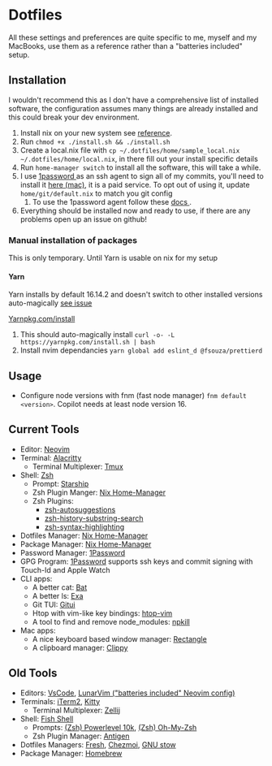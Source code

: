 # Dotfiles

All these settings and preferences are quite specific to me, myself and my MacBooks, use them as a reference rather than a "batteries included" setup.

## Installation

I wouldn't recommend this as I don't have a comprehensive list of installed software, the configuration assumes many things are already installed and this could break your dev environment.

1. Install nix on your new system see [reference](https://gist.github.com/mandrean/65108e0898629e20afe1002d8bf4f223).
2. Run `chmod +x ./install.sh && ./install.sh`
3. Create a local.nix file with `cp ~/.dotfiles/home/sample_local.nix ~/.dotfiles/home/local.nix`, in there fill out your install specific details
4. Run `home-manager switch` to install all the software, this will take a while.
5. I use [ 1password ](https://1password.com/) as an ssh agent to sign all of my commits, you'll need to install it [ here (mac)](https://1password.com/downloads/mac/), it is a paid service. To opt out of using it, update `home/git/default.nix` to match you git config
   1. To use the 1password agent follow these [ docs ](https://developer.1password.com/docs/ssh/git-commit-signing).
6. Everything should be installed now and ready to use, if there are any problems open up an issue on github!

### Manual installation of packages

This is only temporary. Until Yarn is usable on nix for my setup

#### Yarn

Yarn installs by default 16.14.2 and doesn't switch to other installed versions auto-magically [see issue](https://github.com/NixOS/nixpkgs/issues/14563)

[Yarnpkg.com/install](https://classic.yarnpkg.com/lang/en/docs/install/#mac-stable)

1. This should auto-magically install `curl -o- -L https://yarnpkg.com/install.sh | bash`
2. Install nvim dependancies `yarn global add eslint_d @fsouza/prettierd`

## Usage

- Configure node versions with fnm (fast node manager) `fnm default <version>`. Copilot needs at least node version 16.

## Current Tools

- Editor: [Neovim](https://github.com/neovim/neovim)
- Terminal: [Alacritty](https://github.com/alacritty/alacritty#installation)
  - Terminal Multiplexer: [Tmux](https://github.com/tmux/tmux)
- Shell: [Zsh](https://zsh.sourceforge.io/Intro/intro_toc.html)
  - Prompt: [Starship](https://starship.rs/guide/#%F0%9F%9A%80-installation)
  - Zsh Plugin Manger: [Nix Home-Manager](https://github.com/nix-community/home-manager)
  - Zsh Plugins:
    - [zsh-autosuggestions](https://github.com/zsh-users/zsh-autosuggestions)
    - [zsh-history-substring-search](https://github.com/zsh-users/zsh-history-substring-search)
    - [zsh-syntax-highlighting](https://github.com/zsh-users/zsh-syntax-highlighting)
- Dotfiles Manager: [Nix Home-Manager](https://github.com/nix-community/home-manager)
- Package Manager: [Nix Home-Manager](https://github.com/nix-community/home-manager)
- Password Manager: [1Password](https://1password.com/)
- GPG Program: [1Password](https://developer.1password.com/docs/ssh) supports ssh keys and commit signing with Touch-Id and Apple Watch
- CLI apps:
  - A better cat: [Bat](https://github.com/sharkdp/bat)
  - A better ls: [Exa](https://github.com/ogham/exa)
  - Git TUI: [Gitui](https://github.com/extrawurst/gitui#6--installation-top-)
  - Htop with vim-like key bindings: [htop-vim](https://github.com/KoffeinFlummi/htop-vim) 
  - A tool to find and remove node_modules: [npkill](https://github.com/voidcosmos/npkill)
- Mac apps:
  - A nice keyboard based window manager: [Rectangle](https://rectangleapp.com/)
  - A clipboard manager: [Clippy](https://github.com/Clipy/Clipy)

## Old Tools

- Editors: [VsCode](https://github.com/microsoft/vscode), [LunarVim ("batteries included" Neovim config)](https://github.com/lunarvim/lunarvim)
- Terminals: [iTerm2](https://iterm2.com/), [Kitty](https://github.com/kovidgoyal/kitty)
  - Terminal Multiplexer: [Zellij](https://github.com/zellij-org/zellij#how-do-i-install-it)
- Shell: [Fish Shell](https://fishshell.com/)
  - Prompts: [(Zsh) Powerlevel 10k](https://github.com/romkatv/powerlevel10k), [(Zsh) Oh-My-Zsh](https://github.com/ohmyzsh/ohmyzsh)
  - Zsh Plugin Manager: [Antigen](https://github.com/zsh-users/antigen)
- Dotfiles Managers: [Fresh](https://github.com/freshshell/fresh/), [Chezmoi](https://www.chezmoi.io/docs/install/), [GNU stow](https://www.gnu.org/software/stow/manual/stow.html)
- Package Manager: [Homebrew](https://brew.sh/)
